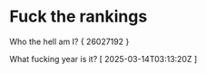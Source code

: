 # Fuck the rankings

Who the hell am I?
{ 26027192 }

What fucking year is it?
[ 2025-03-14T03:13:20Z ]
